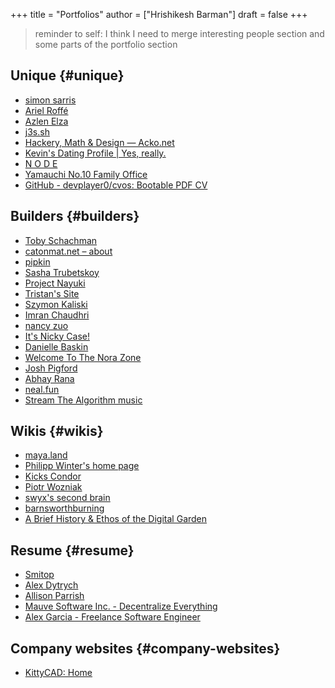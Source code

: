 +++
title = "Portfolios"
author = ["Hrishikesh Barman"]
draft = false
+++

<div class="book-hint warning small-text">

> reminder to self: I think I need to merge interesting people section and some parts of the portfolio section
</div>


## Unique {#unique}

-   [simon sarris](https://simonsarris.com/)
-   [Ariel Roffé](https://arielroffe.quest/)
-   [Azlen Elza](https://azlen.me/)
-   [j3s.sh](https://j3s.sh/)
-   [Hackery, Math &amp; Design — Acko.net](https://acko.net/)
-   [Kevin's Dating Profile | Yes, really.](https://kevinsdatingprofile.com/)
-   [N O D E](https://n-o-d-e.net/)
-   [Yamauchi No.10 Family Office](https://y-n10.com/)
-   [GitHub - devplayer0/cvos: Bootable PDF CV](https://github.com/devplayer0/cvos)


## Builders {#builders}

-   [Toby Schachman](http://tobyschachman.com/)
-   [catonmat.net – about](https://catonmat.net/about)
-   [pipkin](https://everest-pipkin.com/)
-   [Sasha Trubetskoy](https://sashamaps.net/)
-   [Project Nayuki](https://www.nayuki.io/)
-   [Tristan's Site](https://thume.ca/)
-   [Szymon Kaliski](https://szymonkaliski.com/)
-   [Imran Chaudhri](http://imranchaudhri.com/?s=35)
-   [nancy zuo](https://www.nzuo.me/)
-   [It's Nicky Case!](https://ncase.me/)
-   [Danielle Baskin](https://daniellebaskin.com/)
-   [Welcome To The Nora Zone](https://nora.zone/)
-   [Josh Pigford](https://joshpigford.com/projects)
-   [Abhay Rana](https://captnemo.in/)
-   [neal.fun](https://neal.fun/)
-   [Stream The Algorithm music](https://soundcloud.com/the-algorithm)


## Wikis {#wikis}

-   [maya.land](https://maya.land/site-structure/)
-   [Philipp Winter's home page](https://nymity.ch/)
-   [Kicks Condor](https://www.kickscondor.com/page2)
-   [Piotr Wozniak](https://supermemo.guru/wiki/Piotr_Wozniak)
-   [swyx's second brain](https://publish.obsidian.md/swyx/README)
-   [barnsworthburning](https://barnsworthburning.net/)
-   [A Brief History &amp; Ethos of the Digital Garden](https://maggieappleton.com/garden-history)


## Resume {#resume}

-   [Smitop](https://iter.ca/)
-   [Alex Dytrych](https://alex.dytry.ch)
-   [Allison Parrish](https://www.decontextualize.com/)
-   [Mauve Software Inc. - Decentralize Everything](https://software.mauve.moe/)
-   [Alex Garcia - Freelance Software Engineer](https://alexgarcia.xyz/work.html)


## Company websites {#company-websites}

-   [KittyCAD: Home](https://kittycad.io/)
